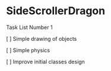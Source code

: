 SideScrollerDragon
==================

Task List Number 1

[ ] Simple drawing of objects

[ ] Simple physics

[ ] Improve initial classes design

